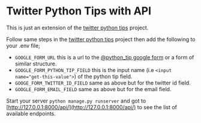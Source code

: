 # Twitter Python Tips with API

This is just an extension of the
[twitter python tips](#) project.

Follow same steps in the [twitter python tips](#)
project then add the following to your .env file;
- ```GOOGLE_FORM_URL``` this is a url to the [@python_tip google form](https://docs.google.com/forms/d/e/1FAIpQLScsHklRH2-uplGYH_vxhtIin-zJS44bXQkAWCH7_N7nUdrGXw/viewform) or a form of similar structure.
- ```GOOGLE_FORM_PYTHON_TIP_FIELD``` this is the input name (i.e ```<input name="get-this-value">```) of the python tip field.
- ```GOOGE_FORM_TWITTER_ID_FIELD``` same as above but for the twitter id field.
- ```GOOGLE_FORM_EMAIL_FIELD``` same as above but for the email field.

Start your server ```python manage.py runserver``` and got to
[http://127.0.0.1:8000/api/](http://127.0.0.1:8000/api/) to see the list of
available endpoints.
